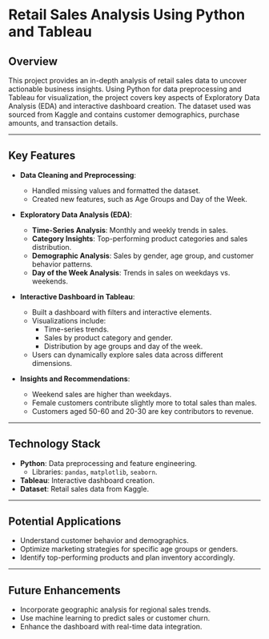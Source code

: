 # Retail Sales Analysis Using Python and Tableau

## Overview
This project provides an in-depth analysis of retail sales data to uncover actionable business insights. Using Python for data preprocessing and Tableau for visualization, the project covers key aspects of Exploratory Data Analysis (EDA) and interactive dashboard creation. The dataset used was sourced from Kaggle and contains customer demographics, purchase amounts, and transaction details.

---

## Key Features
- **Data Cleaning and Preprocessing**:  
  - Handled missing values and formatted the dataset.  
  - Created new features, such as Age Groups and Day of the Week.  

- **Exploratory Data Analysis (EDA)**:  
  - **Time-Series Analysis**: Monthly and weekly trends in sales.  
  - **Category Insights**: Top-performing product categories and sales distribution.  
  - **Demographic Analysis**: Sales by gender, age group, and customer behavior patterns.  
  - **Day of the Week Analysis**: Trends in sales on weekdays vs. weekends.  

- **Interactive Dashboard in Tableau**:  
  - Built a dashboard with filters and interactive elements.  
  - Visualizations include:
    - Time-series trends.
    - Sales by product category and gender.
    - Distribution by age groups and day of the week.  
  - Users can dynamically explore sales data across different dimensions.

- **Insights and Recommendations**:  
  - Weekend sales are higher than weekdays.  
  - Female customers contribute slightly more to total sales than males.  
  - Customers aged 50-60 and 20-30 are key contributors to revenue.

---

## Technology Stack
- **Python**: Data preprocessing and feature engineering.  
  - Libraries: `pandas`, `matplotlib`, `seaborn`.  
- **Tableau**: Interactive dashboard creation.  
- **Dataset**: Retail sales data from Kaggle.  

---

## Potential Applications
- Understand customer behavior and demographics.  
- Optimize marketing strategies for specific age groups or genders.  
- Identify top-performing products and plan inventory accordingly.  

---

## Future Enhancements
- Incorporate geographic analysis for regional sales trends.  
- Use machine learning to predict sales or customer churn.  
- Enhance the dashboard with real-time data integration.
